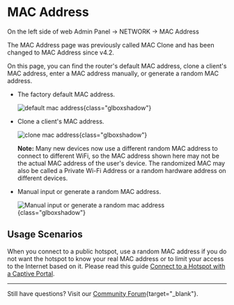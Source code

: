 # MAC Address

On the left side of web Admin Panel -> NETWORK -> MAC Address

The MAC Address page was previously called MAC Clone and has been changed to MAC Address since v4.2.

On this page, you can find the router's default MAC address, clone a client's MAC address, enter a MAC address manually, or generate a random MAC address.

* The factory default MAC address.

    ![default mac address](https://static.gl-inet.com/docs/en/4/tutorials/mac_address/mac_address_1.png){class="glboxshadow"}

* Clone a client's MAC address.

    ![clone mac address](https://static.gl-inet.com/docs/en/4/tutorials/mac_address/mac_address_2.png){class="glboxshadow"}

    **Note:** Many new devices now use a different random MAC address to connect to different WiFi, so the MAC address shown here may not be the actual MAC address of the user's device. The randomized MAC may also be called a Private Wi-Fi Address or a random hardware address on different devices. 

* Manual input or generate a random MAC address.

    ![Manual input or generate a random mac address](https://static.gl-inet.com/docs/en/4/tutorials/mac_address/mac_address_3.png){class="glboxshadow"}

## Usage Scenarios

When you connect to a public hotspot, use a random MAC address if you do not want the hotspot to know your real MAC address or to limit your access to the Internet based on it. Please read this guide [Connect to a Hotspot with a Captive Portal](../faq/connect_to_a_hotspot_with_captive_portal.md).

---

Still have questions? Visit our [Community Forum](https://forum.gl-inet.com){target="_blank"}.
